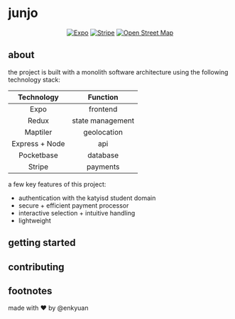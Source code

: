 # junjo

<p id="badges" align="center">
  <a href="https://expo.dev/"><img src="https://img.shields.io/badge/Expo-1B1F23?style=for-the-badge&logo=expo&logoColor=white" alt="Expo" /></a>
  <a href="https://stripe.com/"><img src="https://img.shields.io/badge/Stripe-626CD9?style=for-the-badge&logo=Stripe&logoColor=white" alt="Stripe" /></a>
  <a href="https://www.openstreetmap.org/about"><img src="https://img.shields.io/badge/OpenStreetMap-7EBC6F?style=for-the-badge&logo=OpenStreetMap&logoColor=white" alt="Open Street Map" /></a>
</>

## about

the project is built with a monolith software architecture using the following technology stack:

| Technology        | Function           |
| :---------------: | :----------------: |
| Expo            | frontend         |
| Redux           | state management |
| Maptiler        | geolocation      |
| Express + Node  | api              |
| Pocketbase      | database         |
| Stripe          | payments         |

a few key features of this project:

- authentication with the katyisd student domain
- secure + efficient payment processor
- interactive selection + intuitive handling
- lightweight

## getting started

## contributing

## footnotes

made with ♥️ by @enkyuan
